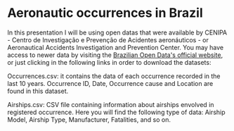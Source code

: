 # Aeronautic occurrences in Brazil
In this presentation I will be using open datas that were available by CENIPA - Centro de Investigação e Prevenção de Acidentes aeronáuticos - or Aeronautical Accidents Investigation and Prevention Center. You may have access to newer data by visiting the <a href='http://dados.gov.br/dataset/ocorrencias-aeronauticas-da-aviacao-civil-brasileira'>Brazilian Open Data's official website</a>, or just clicking in the following links in order to download the datasets:

Occurrences.csv: it contains the data of each occurrence recorded in the last 10 years. Occurrence ID, Date, Occurrence cause and Location are found in this dataset.

Airships.csv: CSV file containing information about airships envolved in registered occurrence. Here you will find the following type of data: Airship Model, Airship Type, Manufacturer, Fatalities, and so on.
